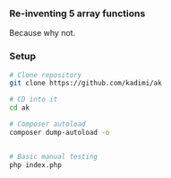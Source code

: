 ### Re-inventing 5 array functions

Because why not.

### Setup

```sh
# Clone repository
git clone https://github.com/kadimi/ak

# CD into it
cd ak

# Composer autoload
composer dump-autoload -o


# Basic manual testing
php index.php
```